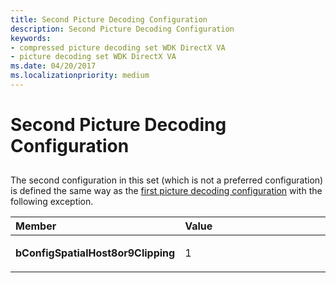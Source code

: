 ```yaml
---
title: Second Picture Decoding Configuration
description: Second Picture Decoding Configuration
keywords:
- compressed picture decoding set WDK DirectX VA
- picture decoding set WDK DirectX VA
ms.date: 04/20/2017
ms.localizationpriority: medium
---
```


# Second Picture Decoding Configuration


## <span id="ddk_second_picture_decoding_configuration_gg"></span><span id="DDK_SECOND_PICTURE_DECODING_CONFIGURATION_GG"></span>


The second configuration in this set (which is not a preferred configuration) is defined the same way as the [first picture decoding configuration](first-picture-decoding-configuration.md) with the following exception.

<table>
<colgroup>
<col width="50%" />
<col width="50%" />
</colgroup>
<thead>
<tr class="header">
<th align="left">Member</th>
<th align="left">Value</th>
</tr>
</thead>
<tbody>
<tr class="odd">
<td align="left"><p><strong>bConfigSpatialHost8or9Clipping</strong></p></td>
<td align="left"><p>1</p></td>
</tr>
</tbody>
</table>

 

 

 





